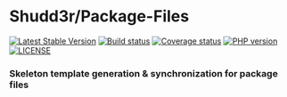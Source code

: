 # Shudd3r/Package-Files
[![Latest Stable Version](https://poser.pugx.org/shudd3r/package-files/version)](https://packagist.org/packages/shudd3r/package-files)
[![Build status](https://github.com/shudd3r/package-files/workflows/build/badge.svg)](https://github.com/shudd3r/package-files/actions)
[![Coverage status](https://coveralls.io/repos/github/shudd3r/package-files/badge.svg?branch=develop)](https://coveralls.io/github/shudd3r/package-files?branch=develop)
[![PHP version](https://img.shields.io/packagist/php-v/shudd3r/package-files.svg)](https://packagist.org/packages/shudd3r/package-files)
[![LICENSE](https://img.shields.io/github/license/shudd3r/package-files.svg?color=blue)](LICENSE)
### Skeleton template generation & synchronization for package files
